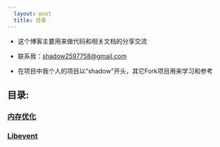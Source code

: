 ```yaml
---
  layout: post
  title: 目录
---
```

  
- 这个博客主要用来做代码和相关文档的分享交流
- 联系我：[shadow2597758@gmail.com](mailto:shadow2597758@gmail.com)

- 在项目中我个人的项目以“shadow"开头，其它Fork项目用来学习和参考

## 目录:

### [内存优化](../Page1)
### [Libevent](../Page)

